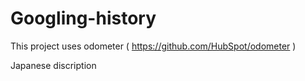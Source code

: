 # Googling-history

This project uses odometer ( https://github.com/HubSpot/odometer )

Japanese discription

